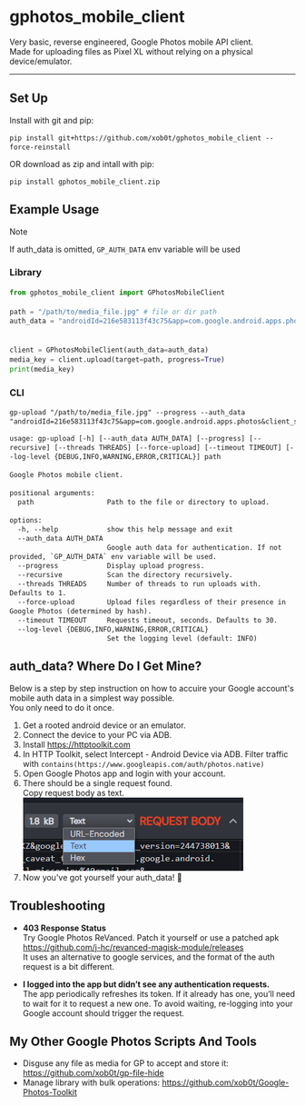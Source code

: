 # gphotos_mobile_client

Very basic, reverse engineered, Google Photos mobile API client.  
Made for uploading files as Pixel XL without relying on a physical device/emulator.

---

## Set Up

Install with git and pip:

```
pip install git+https://github.com/xob0t/gphotos_mobile_client --force-reinstall
```

OR download as zip and intall with pip:

```
pip install gphotos_mobile_client.zip
```

## Example Usage

> [!NOTE]
> If auth_data is omitted, `GP_AUTH_DATA` env variable will be used

### Library

```python
from gphotos_mobile_client import GPhotosMobileClient

path = "/path/to/media_file.jpg" # file or dir path
auth_data = "androidId=216e583113f43c75&app=com.google.android.apps.photos&client_sig=34bb24c05e47e0aefa65a58a762171d9b613a680..."


client = GPhotosMobileClient(auth_data=auth_data)
media_key = client.upload(target=path, progress=True)
print(media_key)

```

### CLI

```
gp-upload "/path/to/media_file.jpg" --progress --auth_data "androidId=216e583113f43c75&app=com.google.android.apps.photos&client_sig=34bb24c05e47e0aefa65a58a762171d9b613a680..."
```

```
usage: gp-upload [-h] [--auth_data AUTH_DATA] [--progress] [--recursive] [--threads THREADS] [--force-upload] [--timeout TIMEOUT] [--log-level {DEBUG,INFO,WARNING,ERROR,CRITICAL}] path

Google Photos mobile client.

positional arguments:
  path                  Path to the file or directory to upload.

options:
  -h, --help            show this help message and exit
  --auth_data AUTH_DATA
                        Google auth data for authentication. If not provided, `GP_AUTH_DATA` env variable will be used.
  --progress            Display upload progress.
  --recursive           Scan the directory recursively.
  --threads THREADS     Number of threads to run uploads with. Defaults to 1.
  --force-upload        Upload files regardless of their presence in Google Photos (determined by hash).
  --timeout TIMEOUT     Requests timeout, seconds. Defaults to 30.
  --log-level {DEBUG,INFO,WARNING,ERROR,CRITICAL}
                        Set the logging level (default: INFO)
```

## auth_data? Where Do I Get Mine?

Below is a step by step instruction on how to accuire your Google account's mobile auth data in a simplest way possible.  
You only need to do it once.

1. Get a rooted android device or an emulator.
2. Connect the device to your PC via ADB.
3. Install https://httptoolkit.com
4. In HTTP Toolkit, select Intercept - Android Device via ADB. Filter traffic with `contains(https://www.googleapis.com/auth/photos.native)`
5. Open Google Photos app and login with your account.
6. There should be a single request found.  
   Copy request body as text.  
    ![http_toolkit_tip](media/image.png)
7. Now you've got yourself your auth_data! 🎉

## Troubleshooting

- __403 Response Status__  
  Try Google Photos ReVanced. Patch it yourself or use a patched apk https://github.com/j-hc/revanced-magisk-module/releases  
  It uses an alternative to google services, and the format of the auth request is a bit different.

- __I logged into the app but didn’t see any authentication requests.__  
  The app periodically refreshes its token. If it already has one, you’ll need to wait for it to request a new one.
  To avoid waiting, re-logging into your Google account should trigger the request.

## My Other Google Photos Scripts And Tools

- Disguse any file as media for GP to accept and store it: https://github.com/xob0t/gp-file-hide
- Manage library with bulk operations: https://github.com/xob0t/Google-Photos-Toolkit
